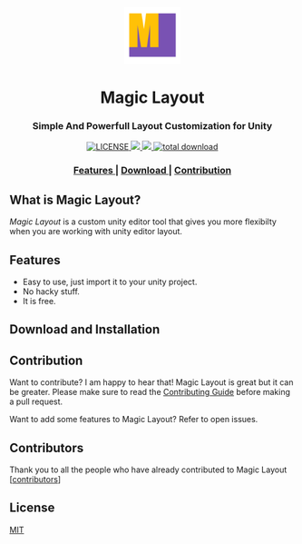 <p align="center"><img src="static/logo-transparent.png" width="100" height="100"></p>

<h1 align="center">Magic Layout</h1>

<h3 align="center">Simple And Powerfull Layout Customization for Unity</h3>

<div align="center">
  <!-- License -->
  <a href="LICENSE">
    <img src="https://img.shields.io/github/license/r4hulCorleone/unity-magic-layout.svg" alt="LICENSE">
  </a>

  <!-- Issues -->
  <a href="https://github.com/r4hulCorleone/unity-magic-layout/issues">
    <img src="https://img.shields.io/github/issues/r4hulCorleone/unity-magic-layout">
  </a>
  
  <!-- Pull Requests -->
  <a href="https://github.com/r4hulCorleone/unity-magic-layout/pulls">
    <img src="https://img.shields.io/github/issues-pr/r4hulCorleone/unity-magic-layout">
  </a>
  
  
  <!-- Downloads total -->
  <a href="https://github.com/r4hulCorleone/unity-magic-layout/releases">
    <img src="https://img.shields.io/github/downloads/r4hulCorleone/unity-magic-layout/total.svg" alt="total download">
  </a>

   
</div>

<div align="center">
  <h3>
    <a href="https://github.comr4hulCorleone/unity-magic-layout#features">
      Features
    </a>
    <span> | </span>
    <a href="https://github.com/r4hulCorleone/unity-magic-layout#download-and-installation">
      Download
    </a>
    <span> | </span>
    <a href="https://github.com/r4hulCorleone/unity-magic-layout#contribution">
      Contribution
    </a>
  </h3>
</div>


## What is Magic Layout?
_Magic Layout_ is a custom unity editor tool that gives you more flexibilty when you are working with unity editor layout.

## Features
- Easy to use, just import it to your unity project.
- No hacky stuff.
- It is free.

## Download  and Installation

## Contribution
Want to contribute? I am happy to hear that! Magic Layout is great but it can be greater. Please make sure to read the [Contributing Guide](CONTRIBUTING.md) before making a pull request.


Want to add some features to Magic Layout? Refer to open issues.


## Contributors
Thank you to all the people who have already contributed to Magic Layout [[contributors](https://github.com/r4hulCorleone/unity-magic-layout/graphs/contributors)]

## License

[MIT](https://github.com/r4hulCorleone/unity-magic-layout/blob/develop/LICENSE)
